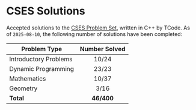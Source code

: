 # CSES Solutions

Accepted solutions to the [CSES Problem Set](https://cses.fi/problemset/), written in C++ by TCode. As of `2025-08-10`, the following number of solutions have been completed:

| Problem Type          | Number Solved |
|-----------------------|:-------------:|
| Introductory Problems |     10/24      |
| Dynamic Programming   |     23/23     |
| Mathematics           |     10/37     |
| Geometry              |     3/16      |
| **Total**             |   **46/400**  |

